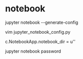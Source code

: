 # notebook

jupyter notebook --generate-config


vim jupyter_notebook_config.py

c.NotebookApp.notebook_dir = u''

jupyter notebook password
